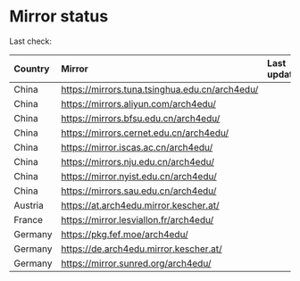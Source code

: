 <script src="./time.js"></script>
# Mirror status
Last check: <script type="text/javascript">localize(1726611582.1251335);</script>

|Country|Mirror|Last update|
|:------|:-----|:----------|
|China|https://mirrors.tuna.tsinghua.edu.cn/arch4edu/|<script type="text/javascript">localize(1726555006);</script>|
|China|https://mirrors.aliyun.com/arch4edu/|<script type="text/javascript">localize(1726555006);</script>|
|China|https://mirrors.bfsu.edu.cn/arch4edu/|<script type="text/javascript">localize(1726555006);</script>|
|China|https://mirrors.cernet.edu.cn/arch4edu/|<script type="text/javascript">localize(1726555006);</script>|
|China|https://mirror.iscas.ac.cn/arch4edu/|<script type="text/javascript">localize(1726555006);</script>|
|China|https://mirrors.nju.edu.cn/arch4edu/|<script type="text/javascript">localize(1726555006);</script>|
|China|https://mirror.nyist.edu.cn/arch4edu/|<script type="text/javascript">localize(1726555006);</script>|
|China|https://mirrors.sau.edu.cn/arch4edu/|<script type="text/javascript">localize(1726555006);</script>|
|Austria|https://at.arch4edu.mirror.kescher.at/|<script type="text/javascript">localize(1726555006);</script>|
|France|https://mirror.lesviallon.fr/arch4edu/|<script type="text/javascript">localize(1726555006);</script>|
|Germany|https://pkg.fef.moe/arch4edu/|<script type="text/javascript">localize(1726555006);</script>|
|Germany|https://de.arch4edu.mirror.kescher.at/|<script type="text/javascript">localize(1726555006);</script>|
|Germany|https://mirror.sunred.org/arch4edu/|<script type="text/javascript">localize(1726555006);</script>|

<script src="./tablefilter/tablefilter.js"></script>
<script src="./table.js"></script>